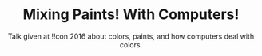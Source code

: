---
layout: default
title: Mixing Paints! With Computers!
subtitle: Talk given at !!con 2016 about colors, paints, and how computers deal with colors.
type: events
---